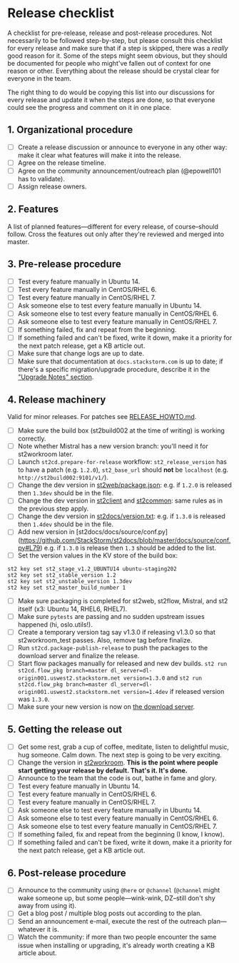 # Release checklist

A checklist for pre-release, release and post-release procedures. Not necessarily to be followed step-by-step, but please consult this checklist for every release and make sure that if a step is skipped, there was a _really_ good reason for it. Some of the steps might seem obvious, but they should be documented for people who might've fallen out of context for one reason or other. Everything about the release should be crystal clear for everyone in the team.

The right thing to do would be copying this list into our discussions for every release and update it when the steps are done, so that everyone could see the progress and comment on it in one place.

## 1. Organizational procedure

- [ ] Create a release discussion or announce to everyone in any other way: make it clear what features will make it into the release.
- [ ] Agree on the release timeline.
- [ ] Agree on the community announcement/outreach plan (@epowell101 has to validate).
- [ ] Assign release owners.

## 2. Features

A list of planned features—different for every release, of course–should follow. Cross the features out only after they're reviewed and merged into master.

## 3. Pre-release procedure

- [ ] Test every feature manually in Ubuntu 14.
- [ ] Test every feature manually in CentOS/RHEL 6.
- [ ] Test every feature manually in CentOS/RHEL 7.
- [ ] Ask someone else to test every feature manually in Ubuntu 14.
- [ ] Ask someone else to test every feature manually in CentOS/RHEL 6.
- [ ] Ask someone else to test every feature manually in CentOS/RHEL 7.
- [ ] If something failed, fix and repeat from the beginning.
- [ ] If something failed and can't be fixed, write it down, make it a priority for the next patch release, get a KB article out.
- [ ] Make sure that change logs are up to date.
- [ ] Make sure that documentation at `docs.stackstorm.com` is up to date; if there's a specific migration/upgrade procedure, describe it in the ["Upgrade Notes" section](https://docs.stackstorm.com/upgrade_notes.html).

## 4. Release machinery

Valid for minor releases. For patches see [RELEASE_HOWTO.md](https://github.com/StackStorm/st2cd/blob/master/RELEASE_HOWTO.md).

- [ ] Make sure the build box (st2build002 at the time of writing) is working correctly.
- [ ] Note whether Mistral has a new version branch: you'll need it for st2workroom later.
- [ ] Launch `st2cd.prepare-for-release` workflow: `st2_release_version` has to have a patch (e.g. `1.2.0`), `st2_base_url` should __not__ be `localhost` (e.g. `http://st2build002:9101/v1/`).
- [ ] Change the dev version in [st2web/package.json](https://github.com/StackStorm/st2web/blob/master/package.json#L4): e.g. if `1.2.0` is released then `1.3dev` should be in the file.
- [ ] Change the dev version in [st2client](https://github.com/StackStorm/st2/blob/master/st2client/st2client/__init__.py) and [st2common](https://github.com/StackStorm/st2/blob/master/st2common/st2common/__init__.py): same rules as in the previous step apply.
- [ ] Change the dev version in [st2docs/version.txt](https://github.com/StackStorm/st2docs/blob/master/version.txt#L1): e.g. if `1.3.0` is released then `1.4dev` should be in the file.
- [ ] Add new version in [st2docs/docs/source/conf.py] (https://github.com/StackStorm/st2docs/blob/master/docs/source/conf.py#L79) e.g. if `1.3.0` is release then `1.3` should be added to the list.
- [ ] Set the version values in the KV store of the build box:
```
st2 key set st2_stage_v1.2_UBUNTU14 ubuntu-staging202
st2 key set st2_stable_version 1.2
st2 key set st2_unstable_version 1.3dev
st2 key set st2_master_build_number 1
```
- [ ] Make sure packaging is completed for st2web, st2flow, Mistral, and st2 itself (x3: Ubuntu 14, RHEL6, RHEL7).
- [ ] Make sure `pytests` are passing and no sudden upstream issues happened (hi, oslo.utils!).
- [ ] Create a temporary version tag say v1.3.0 if releasing v1.3.0 so that st2workroom_test passes. Also, remove tag before finalize.
- [ ] Run `st2cd.package-publish-release` to push the packages to the download server and finalize the release.
- [ ] Start flow packages manually for released and new dev builds. `st2 run st2cd.flow_pkg branch=master dl_server=dl-origin001.uswest2.stackstorm.net version=1.3.0` and `st2 run st2cd.flow_pkg branch=master dl_server=dl-origin001.uswest2.stackstorm.net version=1.4dev` if released version was `1.3.0`.
- [ ] Make sure your new version is now on [the download server](http://downloads.stackstorm.net/releases/st2/).

## 5. Getting the release out

- [ ] Get some rest, grab a cup of coffee, meditate, listen to delightful music, hug someone. Calm down. The next step is going to be very exciting.
- [ ] Change the version in [st2workroom](https://github.com/StackStorm/st2workroom/blob/ef992a96b721a6c5bf225991749ef52d86ccec1a/hieradata/role/st2.yaml#L8-L11). __This is the point where people start getting your release by default. That's it. It's done.__
- [ ] Announce to the team that the code is out, bathe in fame and glory.
- [ ] Test every feature manually in Ubuntu 14.
- [ ] Test every feature manually in CentOS/RHEL 6.
- [ ] Test every feature manually in CentOS/RHEL 7.
- [ ] Ask someone else to test every feature manually in Ubuntu 14.
- [ ] Ask someone else to test every feature manually in CentOS/RHEL 6.
- [ ] Ask someone else to test every feature manually in CentOS/RHEL 7.
- [ ] If something failed, fix and repeat from the beginning (I know, I know).
- [ ] If something failed and can't be fixed, write it down, make it a priority for the next patch release, get a KB article out.

## 6. Post-release procedure

- [ ] Announce to the community using `@here` or `@channel` (`@channel` might wake someone up, but some people—wink-wink, DZ–still don't shy away from using it).
- [ ] Get a blog post / multiple blog posts out according to the plan.
- [ ] Send an announcement e-mail, execute the rest of the outreach plan—whatever it is.
- [ ] Watch the community: if more than two people encounter the same issue when installing or upgrading, it's already worth creating a KB article about.
